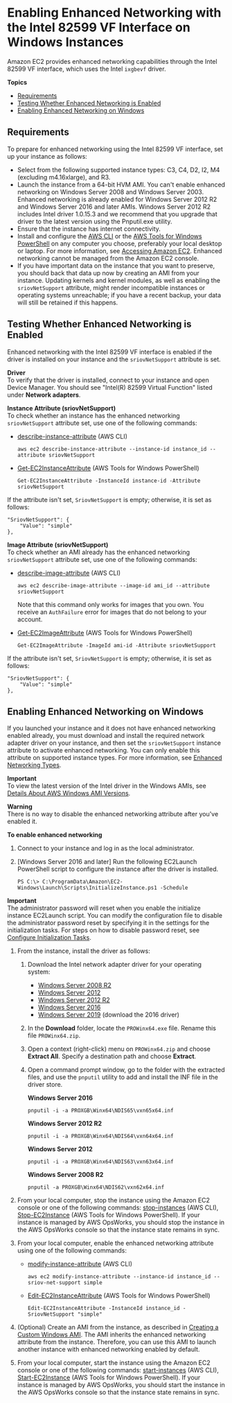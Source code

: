 # Enabling Enhanced Networking with the Intel 82599 VF Interface on Windows Instances<a name="sriov-networking"></a>

Amazon EC2 provides enhanced networking capabilities through the Intel 82599 VF interface, which uses the Intel `ixgbevf` driver\.

**Topics**
+ [Requirements](#ixgbevf-requirements)
+ [Testing Whether Enhanced Networking is Enabled](#test-enhanced-networking)
+ [Enabling Enhanced Networking on Windows](#enable-enhanced-networking)

## Requirements<a name="ixgbevf-requirements"></a>

To prepare for enhanced networking using the Intel 82599 VF interface, set up your instance as follows:
+ Select from the following supported instance types: C3, C4, D2, I2, M4 \(excluding m4\.16xlarge\), and R3\.
+ Launch the instance from a 64\-bit HVM AMI\. You can't enable enhanced networking on Windows Server 2008 and Windows Server 2003\. Enhanced networking is already enabled for Windows Server 2012 R2 and Windows Server 2016 and later AMIs\. Windows Server 2012 R2 includes Intel driver 1\.0\.15\.3 and we recommend that you upgrade that driver to the latest version using the Pnputil\.exe utility\. 
+ Ensure that the instance has internet connectivity\.
+ Install and configure the [AWS CLI](https://docs.aws.amazon.com/cli/latest/userguide/cli-chap-getting-set-up.html) or the [AWS Tools for Windows PowerShell](https://docs.aws.amazon.com/powershell/latest/userguide/) on any computer you choose, preferably your local desktop or laptop\. For more information, see [Accessing Amazon EC2](concepts.md#access-ec2)\. Enhanced networking cannot be managed from the Amazon EC2 console\.
+ If you have important data on the instance that you want to preserve, you should back that data up now by creating an AMI from your instance\. Updating kernels and kernel modules, as well as enabling the `sriovNetSupport` attribute, might render incompatible instances or operating systems unreachable; if you have a recent backup, your data will still be retained if this happens\.

## Testing Whether Enhanced Networking is Enabled<a name="test-enhanced-networking"></a>

Enhanced networking with the Intel 82599 VF interface is enabled if the driver is installed on your instance and the `sriovNetSupport` attribute is set\. 

**Driver**  
To verify that the driver is installed, connect to your instance and open Device Manager\. You should see "Intel\(R\) 82599 Virtual Function" listed under **Network adapters**\.

**Instance Attribute \(sriovNetSupport\)**  
To check whether an instance has the enhanced networking `sriovNetSupport` attribute set, use one of the following commands:
+ [describe\-instance\-attribute](https://docs.aws.amazon.com/cli/latest/reference/ec2/describe-instance-attribute.html) \(AWS CLI\)

  ```
  aws ec2 describe-instance-attribute --instance-id instance_id --attribute sriovNetSupport
  ```
+ [Get\-EC2InstanceAttribute](https://docs.aws.amazon.com/powershell/latest/reference/items/Get-EC2InstanceAttribute.html) \(AWS Tools for Windows PowerShell\)

  ```
  Get-EC2InstanceAttribute -InstanceId instance-id -Attribute sriovNetSupport
  ```

If the attribute isn't set, `SriovNetSupport` is empty; otherwise, it is set as follows:

```
"SriovNetSupport": {
    "Value": "simple"
},
```

**Image Attribute \(sriovNetSupport\)**  
To check whether an AMI already has the enhanced networking `sriovNetSupport` attribute set, use one of the following commands:
+ [describe\-image\-attribute](https://docs.aws.amazon.com/cli/latest/reference/ec2/describe-image-attribute.html) \(AWS CLI\)

  ```
  aws ec2 describe-image-attribute --image-id ami_id --attribute sriovNetSupport
  ```

  Note that this command only works for images that you own\. You receive an `AuthFailure` error for images that do not belong to your account\.
+ [Get\-EC2ImageAttribute](https://docs.aws.amazon.com/powershell/latest/reference/items/Get-EC2ImageAttribute.html) \(AWS Tools for Windows PowerShell\)

  ```
  Get-EC2ImageAttribute -ImageId ami-id -Attribute sriovNetSupport
  ```

If the attribute isn't set, `SriovNetSupport` is empty; otherwise, it is set as follows:

```
"SriovNetSupport": {
    "Value": "simple"
},
```

## Enabling Enhanced Networking on Windows<a name="enable-enhanced-networking"></a>

If you launched your instance and it does not have enhanced networking enabled already, you must download and install the required network adapter driver on your instance, and then set the `sriovNetSupport` instance attribute to activate enhanced networking\. You can only enable this attribute on supported instance types\. For more information, see [Enhanced Networking Types](enhanced-networking.md#supported_instances)\. 

**Important**  
 To view the latest version of the Intel driver in the Windows AMIs, see [Details About AWS Windows AMI Versions](windows-ami-version-history.md#windows-ami-versions)\.

**Warning**  
There is no way to disable the enhanced networking attribute after you've enabled it\.

**To enable enhanced networking**

1. <a name="amazon-linux-enhanced-networking-start-step"></a>Connect to your instance and log in as the local administrator\.

1. \[Windows Server 2016 and later\] Run the following EC2Launch PowerShell script to configure the instance after the driver is installed\.

   ```
   PS C:\> C:\ProgramData\Amazon\EC2-Windows\Launch\Scripts\InitializeInstance.ps1 -Schedule
   ```
**Important**  
The administrator password will reset when you enable the initialize instance EC2Launch script\. You can modify the configuration file to disable the administrator password reset by specifying it in the settings for the initialization tasks\. For steps on how to disable password reset, see [Configure Initialization Tasks](ec2launch.md#ec2launch-inittasks)\.

1. From the instance, install the driver as follows:

   1. Download the Intel network adapter driver for your operating system:
      + [Windows Server 2008 R2](https://downloadcenter.intel.com/detail_desc.aspx?agr=Y&DwnldID=18725)
      + [Windows Server 2012](https://downloadcenter.intel.com/download/21694/Network-Adapter-Driver-for-Windows-Server-2012-)
      + [Windows Server 2012 R2](https://downloadcenter.intel.com/download/23073/Network-Adapter-Driver-for-Windows-Server-2012-R2-)
      + [Windows Server 2016](https://downloadcenter.intel.com/download/26092/Ethernet-Intel-Network-Adapter-Driver-for-Windows-Server-2016-?product=83418)
      + [Windows Server 2019](https://downloadcenter.intel.com/download/26092/Ethernet-Intel-Network-Adapter-Driver-for-Windows-Server-2016-?product=83418) \(download the 2016 driver\)

   1. In the **Download** folder, locate the `PROWinx64.exe` file\. Rename this file `PROWinx64.zip`\.

   1. Open a context \(right\-click\) menu on `PROWinx64.zip` and choose **Extract All**\. Specify a destination path and choose **Extract**\.

   1. Open a command prompt window, go to the folder with the extracted files, and use the `pnputil` utility to add and install the INF file in the driver store\. 

      **Windows Server 2016**

      ```
      pnputil -i -a PROXGB\Winx64\NDIS65\vxn65x64.inf 
      ```

      **Windows Server 2012 R2**

      ```
      pnputil -i -a PROXGB\Winx64\NDIS64\vxn64x64.inf 
      ```

      **Windows Server 2012**

      ```
      pnputil -i -a PROXGB\Winx64\NDIS63\vxn63x64.inf
      ```

      **Windows Server 2008 R2**

      ```
      pnputil -a PROXGB\Winx64\NDIS62\vxn62x64.inf
      ```

1. From your local computer, stop the instance using the Amazon EC2 console or one of the following commands: [stop\-instances](https://docs.aws.amazon.com/cli/latest/reference/ec2/stop-instances.html) \(AWS CLI\), [Stop\-EC2Instance](https://docs.aws.amazon.com/powershell/latest/reference/items/Stop-EC2Instance.html) \(AWS Tools for Windows PowerShell\)\. If your instance is managed by AWS OpsWorks, you should stop the instance in the AWS OpsWorks console so that the instance state remains in sync\.

1. From your local computer, enable the enhanced networking attribute using one of the following commands:
   + [modify\-instance\-attribute](https://docs.aws.amazon.com/cli/latest/reference/ec2/modify-instance-attribute.html) \(AWS CLI\)

     ```
     aws ec2 modify-instance-attribute --instance-id instance_id --sriov-net-support simple
     ```
   + [Edit\-EC2InstanceAttribute](https://docs.aws.amazon.com/powershell/latest/reference/items/Edit-EC2InstanceAttribute.html) \(AWS Tools for Windows PowerShell\)

     ```
     Edit-EC2InstanceAttribute -InstanceId instance_id -SriovNetSupport "simple"
     ```

1. \(Optional\) Create an AMI from the instance, as described in [Creating a Custom Windows AMI](Creating_EBSbacked_WinAMI.md)\. The AMI inherits the enhanced networking attribute from the instance\. Therefore, you can use this AMI to launch another instance with enhanced networking enabled by default\.

1. From your local computer, start the instance using the Amazon EC2 console or one of the following commands: [start\-instances](https://docs.aws.amazon.com/cli/latest/reference/ec2/start-instances.html) \(AWS CLI\), [Start\-EC2Instance](https://docs.aws.amazon.com/powershell/latest/reference/items/Start-EC2Instance.html) \(AWS Tools for Windows PowerShell\)\. If your instance is managed by AWS OpsWorks, you should start the instance in the AWS OpsWorks console so that the instance state remains in sync\.